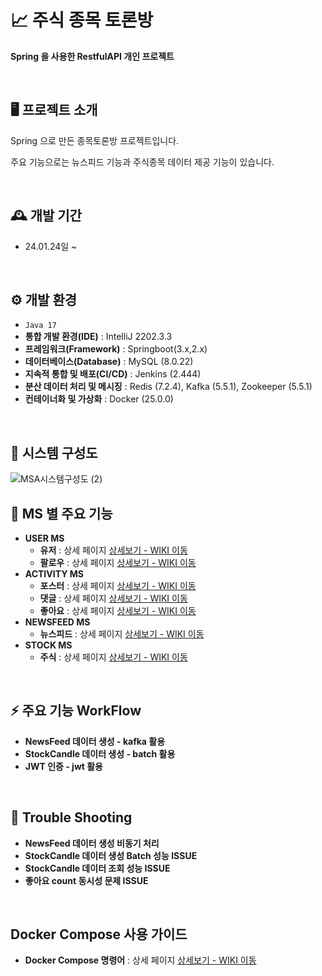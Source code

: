 # 📈 주식 종목 토론방 
**Spring 을 사용한 RestfulAPI 개인 프로젝트**

<br/>

## 🖥️ 프로젝트 소개
Spring 으로 만든 종목토론방 프로젝트입니다.

주요 기능으로는 뉴스피드 기능과 주식종목 데이터 제공 기능이 있습니다.

<br>


## 🕰️ 개발 기간
* 24.01.24일 ~
<br/>

## ⚙️ 개발 환경
- `Java 17`
- **통합 개발 환경(IDE)** : IntelliJ 2202.3.3
- **프레임워크(Framework)** : Springboot(3.x,2.x)
- **데이터베이스(Database)** : MySQL (8.0.22)
- **지속적 통합 및 배포(CI/CD)** : Jenkins (2.444)
- **분산 데이터 처리 및 메시징** : Redis (7.2.4), Kafka (5.5.1), Zookeeper (5.5.1)
- **컨테이너화 및 가상화** : Docker (25.0.0)
<br/>

## 📍 시스템 구성도
![MSA시스템구성도 (2)](https://github.com/KoKimSS/stockDiscussionMSA/assets/97881804/34661f94-7761-413b-8e3c-5f31a80f3d24)
<br/>

## 📍 MS 별 주요 기능
- **USER MS**
  - **유저** : 상세 페이지 <a href="https://github.com/KoKimSS/stockDiscussionMSA/wiki/User" >상세보기 - WIKI 이동</a>
  - **팔로우** : 상세 페이지 <a href="https://github.com/KoKimSS/stockDiscussionMSA/wiki/Follow" >상세보기 - WIKI 이동</a>
- **ACTIVITY MS**
  - **포스터** : 상세 페이지 <a href="https://github.com/KoKimSS/stockDiscussionMSA/wiki/POSTER" >상세보기 - WIKI 이동</a>
  - **댓글** : 상세 페이지 <a href="https://github.com/KoKimSS/stockDiscussionMSA/wiki/REPLY" >상세보기 - WIKI 이동</a>
  - **좋아요** : 상세 페이지 <a href="https://github.com/KoKimSS/stockDiscussionMSA/wiki/LIKE" >상세보기 - WIKI 이동</a>
- **NEWSFEED MS**
  - **뉴스피드** : 상세 페이지 <a href="https://github.com/KoKimSS/stockDiscussionMSA/wiki/NEWSFEED" >상세보기 - WIKI 이동</a>
- **STOCK MS**
  - **주식** : 상세 페이지 <a href="https://github.com/KoKimSS/stockDiscussionMSA/wiki/Stock" >상세보기 - WIKI 이동</a>
<br/>

## ⚡ 주요 기능 WorkFlow
- **NewsFeed 데이터 생성 - kafka 활용**
- **StockCandle 데이터 생성 - batch 활용**
- **JWT 인증 - jwt 활용**
<br/>

## 💢 Trouble Shooting
- **NewsFeed 데이터 생성 비동기 처리**
- **StockCandle 데이터 생성 Batch 성능 ISSUE**
- **StockCandle 데이터 조회 성능 ISSUE**
- **좋아요 count 동시성 문제 ISSUE**
<br/>  
  
## **Docker Compose 사용 가이드**
- **Docker Compose 명령어** : 상세 페이지 <a href="https://github.com/KoKimSS/stockDiscussionMSA/wiki/DockerCompose%EB%AA%85%EB%A0%B9%EC%96%B4" >상세보기 - WIKI 이동</a>


